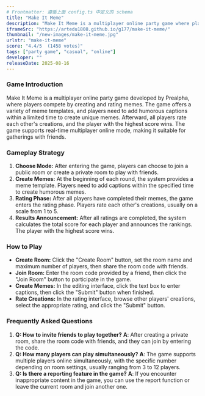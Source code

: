 ```yaml
---
# Frontmatter: 遵循上面 config.ts 中定义的 schema
title: "Make It Meme"
description: "Make It Meme is a multiplayer online party game where players compete by creating and rating memes."
iframeSrc: "https://artedu1808.github.io/g177/make-it-meme/"
thumbnail: "/new-images/make-it-meme.jpg"
urlstr: "make-it-meme"
score: "4.4/5  (1458 votes)"
tags: ["party game", "casual", "online"]
developer: ""
releaseDate: 2025-08-16
---
```




### Game Introduction

Make It Meme is a multiplayer online party game developed by Prealpha, where players compete by creating and rating memes. The game offers a variety of meme templates, and players need to add humorous captions within a limited time to create unique memes. Afterward, all players rate each other's creations, and the player with the highest score wins. The game supports real-time multiplayer online mode, making it suitable for gatherings with friends.

### Gameplay Strategy

1.  **Choose Mode:** After entering the game, players can choose to join a public room or create a private room to play with friends.
2.  **Create Memes:** At the beginning of each round, the system provides a meme template. Players need to add captions within the specified time to create humorous memes.
3.  **Rating Phase:** After all players have completed their memes, the game enters the rating phase. Players rate each other's creations, usually on a scale from 1 to 5.
4.  **Results Announcement:** After all ratings are completed, the system calculates the total score for each player and announces the rankings. The player with the highest score wins.

### How to Play

*   **Create Room:** Click the "Create Room" button, set the room name and maximum number of players, then share the room code with friends.
*   **Join Room:** Enter the room code provided by a friend, then click the "Join Room" button to participate in the game.
*   **Create Memes:** In the editing interface, click the text box to enter captions, then click the "Submit" button when finished.
*   **Rate Creations:** In the rating interface, browse other players' creations, select the appropriate rating, and click the "Submit" button.

### Frequently Asked Questions

1.  **Q: How to invite friends to play together?**
    **A**: After creating a private room, share the room code with friends, and they can join by entering the code.
2.  **Q: How many players can play simultaneously?**
    **A**: The game supports multiple players online simultaneously, with the specific number depending on room settings, usually ranging from 3 to 12 players.
3.  **Q: Is there a reporting feature in the game?**
    **A**: If you encounter inappropriate content in the game, you can use the report function or leave the current room and join another one.